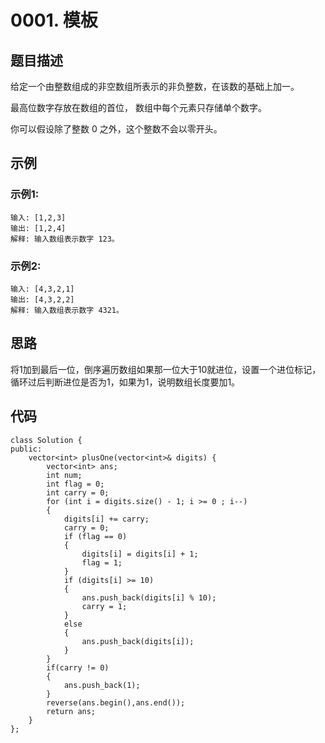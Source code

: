 # 0001. 模板

## 题目描述

给定一个由整数组成的非空数组所表示的非负整数，在该数的基础上加一。

最高位数字存放在数组的首位， 数组中每个元素只存储单个数字。

你可以假设除了整数 0 之外，这个整数不会以零开头。

## 示例

### 示例1:

```
输入: [1,2,3]
输出: [1,2,4]
解释: 输入数组表示数字 123。
```

### 示例2:

```
输入: [4,3,2,1]
输出: [4,3,2,2]
解释: 输入数组表示数字 4321。
```

## 思路

将1加到最后一位，倒序遍历数组如果那一位大于10就进位，设置一个进位标记，循环过后判断进位是否为1，如果为1，说明数组长度要加1。

## 代码

```
class Solution {
public:
    vector<int> plusOne(vector<int>& digits) {
        vector<int> ans;
        int num;
        int flag = 0;
        int carry = 0;
        for (int i = digits.size() - 1; i >= 0 ; i--)
        {
            digits[i] += carry;
            carry = 0;
            if (flag == 0)
            {
                digits[i] = digits[i] + 1;
                flag = 1;
            }
            if (digits[i] >= 10)
            {
                ans.push_back(digits[i] % 10);
                carry = 1;
            }
            else
            {
                ans.push_back(digits[i]);
            }
        }
        if(carry != 0)
        {
            ans.push_back(1);
        }
        reverse(ans.begin(),ans.end());
        return ans;
    }
};
```

